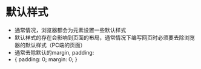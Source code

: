 # 默认样式

* 通常情况，浏览器都会为元素设置一些默认样式
* 默认样式的存在会影响到页面的布局，通常情况下编写网页时必须要去除浏览器的默认样式（PC端的页面）
* 通常去除默认的margin, padding:
* {
    padding: 0;
    margin: 0;
}